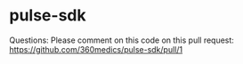 # pulse-sdk

Questions: Please comment on this code on this pull request: https://github.com/360medics/pulse-sdk/pull/1